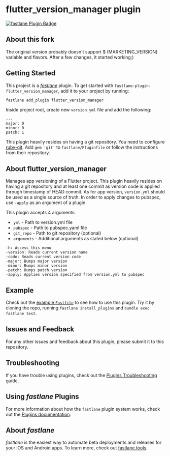 # flutter_version_manager plugin

[![fastlane Plugin Badge](https://rawcdn.githack.com/fastlane/fastlane/master/fastlane/assets/plugin-badge.svg)](https://rubygems.org/gems/fastlane-plugin-flutter_version_manager)

## About this fork
The original version probably doesn't support $ (MARKETING_VERSION) variable and flavors. After a few changes, it started working;)

## Getting Started

This project is a [_fastlane_](https://github.com/fastlane/fastlane) plugin. To get started with `fastlane-plugin-flutter_version_manager`, add it to your project by running:

```bash
fastlane add_plugin flutter_version_manager
```

Inside project root, create new `version.yml` file and add the following:
```
---
major: 0
minor: 0
patch: 1

```

This plugin heavily resides on having a git repository. You need to configure [ruby-git](https://github.com/ruby-git/ruby-git). Add ```gem 'git'``` to `fastlane/Pluginfile` or follow the instructions from their repository.

## About flutter_version_manager

Manages app versioning of a Flutter project. This plugin heavily resides on having a git repository and at least one commit as version code is applied through timestamp of HEAD commit. As for app version, `version.yml` should be used as a single source of truth. In order to apply changes to pubspec, use `-apply` as an argument of a plugin.

This plugin accepts 4 arguments:
- `yml` - Path to version.yml file
- `pubspec` - Path to pubspec.yaml file
- `git_repo` - Path to git repository (optional)
- `arguments` - Additional arguments as stated below (optional)
```
-h: Access this menu
-version: Reads current version name
-code: Reads current version code
-major: Bumps major version
-minor: Bumps minor version
-patch: Bumps patch version
-apply: Applies version specified from version.yml to pubspec
```

## Example

Check out the [example `Fastfile`](fastlane/Fastfile) to see how to use this plugin. Try it by cloning the repo, running `fastlane install_plugins` and `bundle exec fastlane test`.

## Issues and Feedback

For any other issues and feedback about this plugin, please submit it to this repository.

## Troubleshooting

If you have trouble using plugins, check out the [Plugins Troubleshooting](https://docs.fastlane.tools/plugins/plugins-troubleshooting/) guide.

## Using _fastlane_ Plugins

For more information about how the `fastlane` plugin system works, check out the [Plugins documentation](https://docs.fastlane.tools/plugins/create-plugin/).

## About _fastlane_

_fastlane_ is the easiest way to automate beta deployments and releases for your iOS and Android apps. To learn more, check out [fastlane.tools](https://fastlane.tools).
